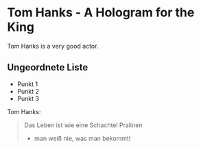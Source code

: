 # Tom Hanks - A Hologram for the King
Tom Hanks is a very good actor.
## Ungeordnete Liste
* Punkt 1
* Punkt 2
* Punkt 3

Tom Hanks:

> Das Leben ist wie eine Schachtel Pralinen
> - man weiß nie, was man bekommt!

